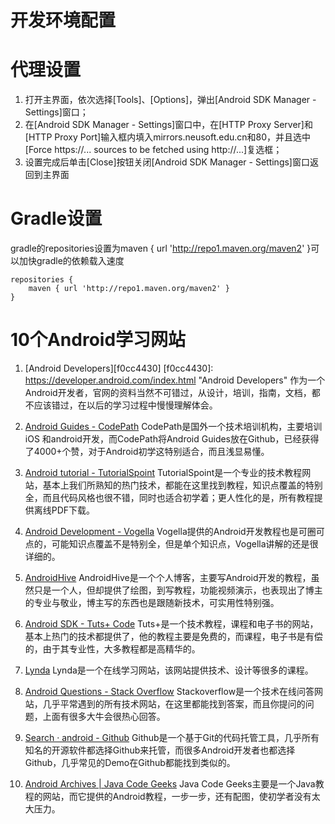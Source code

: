 开发环境配置
===========

# 代理设置
1. 打开主界面，依次选择\[Tools\]、\[Options\]，弹出\[Android SDK Manager - Settings\]窗口；
2. 在\[Android SDK Manager - Settings\]窗口中，在\[HTTP Proxy Server\]和\[HTTP Proxy Port\]输入框内填入mirrors.neusoft.edu.cn和80，并且选中\[Force https://... sources to be fetched using http://...\]复选框；
3. 设置完成后单击\[Close\]按钮关闭\[Android SDK Manager - Settings\]窗口返回到主界面

# Gradle设置
gradle的repositories设置为maven { url 'http://repo1.maven.org/maven2' }可以加快gradle的依赖载入速度
```text
repositories {
    maven { url 'http://repo1.maven.org/maven2' }
}
```


# 10个Android学习网站

1. [Android Developers][f0cc4430]
[f0cc4430]: https://developer.android.com/index.html "Android Developers"
作为一个Android开发者，官网的资料当然不可错过，从设计，培训，指南，文档，都不应该错过，在以后的学习过程中慢慢理解体会。

2. [Android Guides - CodePath](http://guides.codepath.com/android)
CodePath是国外一个技术培训机构，主要培训iOS 和android开发，而CodePath将Android Guides放在Github，已经获得了4000+个赞，对于Android初学这特别适合，而且浅显易懂。

3. [Android tutorial - TutorialSpoint](http://www.tutorialspoint.com/android/)
TutorialSpoint是一个专业的技术教程网站，基本上我们所熟知的热门技术，都能在这里找到教程，知识点覆盖的特别全，而且代码风格也很不错，同时也适合初学着；更人性化的是，所有教程提供离线PDF下载。

4. [Android Development - Vogella](http://www.vogella.com/tutorials/android.html)
Vogella提供的Android开发教程也是可圈可点的，可能知识点覆盖不是特别全，但是单个知识点，Vogella讲解的还是很详细的。

5. [AndroidHive](http://www.androidhive.info/)
AndroidHive是一个个人博客，主要写Android开发的教程，虽然只是一个人，但却提供了绘图，到写教程，功能视频演示，也表现出了博主的专业与敬业，博主写的东西也是跟随新技术，可实用性特别强。

6. [Android SDK - Tuts+ Code](http://code.tutsplus.com/categories/android-sdk)
Tuts+是一个技术教程，课程和电子书的网站，基本上热门的技术都提供了，他的教程主要是免费的，而课程，电子书是有偿的，由于其专业性，大多教程都是高精华的。

7. [Lynda](http://www.lynda.com/)
Lynda是一个在线学习网站，该网站提供技术、设计等很多的课程。

8. [Android Questions - Stack Overflow](http://stackoverflow.com/questions/tagged/android)
Stackoverflow是一个技术在线问答网站，几乎平常遇到的所有技术网站，在这里都能找到答案，而且你提问的问题，上面有很多大牛会很热心回答。

9. [Search · android - Github](https://github.com/search?utf8=%E2%9C%93&q=android)
Github是一个基于Git的代码托管工具，几乎所有知名的开源软件都选择Github来托管，而很多Android开发者也都选择Github，几乎常见的Demo在Github都能找到类似的。

10. [Android Archives | Java Code Geeks](http://www.javacodegeeks.com/tutorials/android-tutorials/android-core-tutorials/)
Java Code Geeks主要是一个Java教程的网站，而它提供的Android教程，一步一步，还有配图，使初学者没有太大压力。
